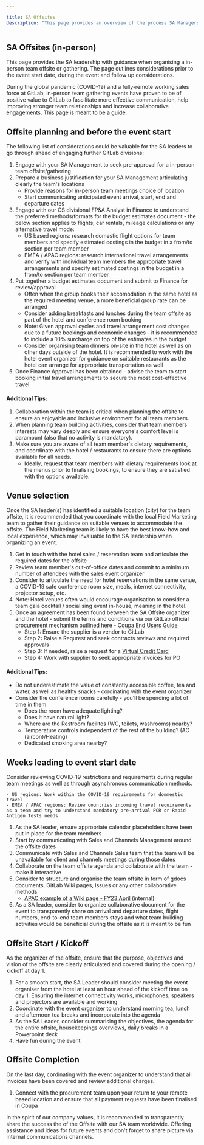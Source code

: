 ```yaml
---

title: SA Offsites
description: "This page provides an overview of the process SA Managers undertake when organising a team offsite."
---
```



## SA Offsites (in-person)

This page provides the SA leadership with guidance when organising a in-person team offsite or gathering. The page outlines considerations prior to the event start date, during the event and follow up considerations.

During the global pandemic (COVID-19) and a fully-remote working sales force at GitLab, in-person team gathering events have proven to be of positive value to GitLab to fascilitate more effective communication, help improving stronger team relationships and increase collaborative engagements. This page is meant to be a guide.

## Offsite planning and before the event start

The following list of considerations could be valuable for the SA leaders to go through ahead of engaging further GitLab divisions:

1. Engage with your SA Management to seek pre-approval for a in-person team offsite/gathering
1. Prepare a business justification for your SA Management articulating clearly the team's locations
    - Provide reasons for in-person team meetings choice of location
    - Start communicating anticipated event arrival, start, end and departure dates
1. Engage with our CS divisional FP&A Analyst in Finance to understand the preferred methods/formats for the budget estimates document - the below section applies to flights, car rentals, mileage calculations or any alternative travel mode:
    - US based regions: research domestic flight options for team members and specify estimated costings in the budget in a from/to section per team member
    - EMEA / APAC regions: research international travel arrangements and verify with individual team members the appropriate travel arrangements and specify estimated costings in the budget in a from/to section per team member
1. Put together a budget estimates document and submit to Finance for review/approval
    - Often when the group books their accomodation in the same hotel as the required meeting venue, a more beneficial group rate can be arranged
    - Consider adding breakfasts and lunches during the team offsite as part of the hotel and conference room booking
    - Note: Given approval cycles and travel arrangement cost changes due to a future bookings and economic changes - it is recommended to include a 10% surcharge on top of the estimates in the budget
    - Consider organising team dinners on-site in the hotel as well as on other days outside of the hotel. It is recommended to work with the hotel event organizer for guidance on suitable restaurants as the hotel can arrange for appropriate transportation as well
1. Once Finance Approval has been obtained - advise the team to start booking initial travel arrangements to secure the most cost-effective travel

#### Additional Tips:

1. Collaboration within the team is critical when planning the offsite to ensure an enjoyable and inclusive environment for all team members.
1. When planning team building activities, consider that team members interests may vary deeply and ensure everyone's comfort level is paramount (also that no activity is mandatory).
1. Make sure you are aware of all team member's dietary requirements, and coordinate with the hotel / restaurants to ensure there are options available for all needs.
    - Ideally, request that team members with dietary requirements look at the menus prior to finalising bookings, to ensure they are satisfied with the options available.

## Venue selection

Once the SA leader(s) has identified a suitable location (city) for the team offsite, it is recommended that you coordinate with the local Field Marketing team to gather their guidance on suitable venues to accommodate the offsite. The Field Marketing team is likely to have the best know-how and local experience, which may invaluable to the SA leadership when organizing an event.

1. Get in touch with the hotel sales / reservation team and articulate the required dates for the offsite
1. Review team member's out-of-office dates and commit to a minimum number of attendees with the sales event organizer
1. Consider to articulate the need for hotel reservations in the same venue, a COVID-19 safe conference room size, meals, internet connectivity, projector setup, etc.
1. Note: Hotel venues often would encourage organisation to consider a team gala cocktail / socialising event in-house, meaning in the hotel.
1. Once an agreement has been found between the SA Offsite organizer and the hotel - submit the terms and conditions via our GitLab official procurement mechanism outlined here - [Coupa End Users Guide](/handbook/business-technology/enterprise-applications/guides/coupa-guide/)
    - Step 1: Ensure the supplier is a vendor to GitLab
    - Step 2: Raise a Requrest and seek contracts reviews and required approvals
    - Step 3: If needed, raise a request for a [Virtual Credit Card](/handbook/business-technology/enterprise-applications/guides/coupa-virtual-cards/)
    - Step 4: Work with supplier to seek appropriate invoices for PO


#### Additional Tips:

- Do not underestimate the value of constantly accessible coffee, tea and water, as well as healthy snacks - cordinating with the event organizer
- Consider the conference rooms carefully - you'll be spending a lot of time in them
    - Does the room have adequate lighting?
    - Does it have natural light?
    - Where are the Restroom facilites (WC, toilets, washrooms) nearby?
    - Temperature controls independent of the rest of the building? (AC (aircon)/Heating)
    - Dedicated smoking area nearby?

## Weeks leading to event start date

Consider reviewing COVID-19 restrictions and requirements during regular team meetings as well as through asynchronous communication methods.

    - US regions: Work within the COVID-19 requirements for dommestic travel
    - EMEA / APAC regions: Review countries incoming travel requirements as a team and try to understand mandatory pre-arrival PCR or Rapid Antigen Tests needs

1. As the SA leader, ensure appropriate calendar placeholders have been put in place for the team members
1. Start by communicating with Sales and Channels Management around the offsite dates
1. Communicate with Sales and Channels Sales team that the team will be unavailable for client and channels meetings during those dates
1. Collaborate on the team offsite agenda and collaborate with the team - make it interactive
1. Consider to structure and organise the team offsite in form of gdocs documents, GitLab Wiki pages, Issues or any other collaborative methods
    - [APAC example of a Wiki page - FY23 April](https://gitlab.com/gitlab-com/customer-success/apj-customer-success-team/-/wikis/FY23-APAC-SA-Offsite-April) (internal)
1. As a SA leader, consider to organize collaborative document for the event to transparently share on arrival and departure dates, flight numbers, end-to-end team members stays and what team building activities would be beneficial during the offsite as it is meant to be fun

## Offsite Start / Kickoff

As the organizer of the offsite, ensure that the purpose, objectives and vision of the offsite are clearly articulated and covered during the opening / kickoff at day 1.

1. For a smooth start, the SA Leader should consider meeting the event organiser from the hotel at least an hour ahead of the kickoff time on day 1. Ensuring the internet connectivity works, microphones, speakers and projectors are available and working
1. Coordinate with the event organizer to understand morning tea, lunch and afternoon tea breaks and incorporate into the agenda
1. As the SA Leader, consider summarising the objectives, the agenda for the entire offsite, housekeepings overviews, daily breaks in a Powerpoint deck
1. Have fun during the event


## Offsite Completion

On the last day, cordinating with the event organizer to understand that all invoices have been covered and review additional charges.

1. Connect with the procurement team upon your return to your remote based location and ensure that all payment requests have been finalised in Coupa

In the spirit of our company values, it is recommended to transparently share the success the of the Offsite with our SA team worldwide. Offering assistance and ideas for future events and don't forget to share picture via internal communications channels.


